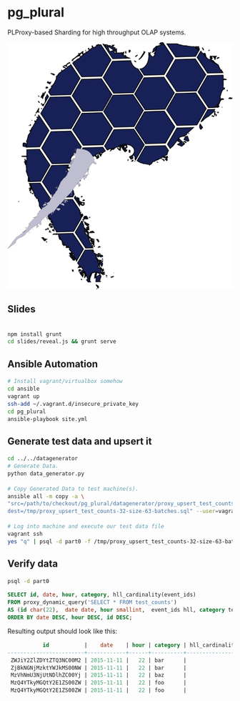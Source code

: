 # pg_plural

PLProxy-based Sharding for high throughput OLAP systems.

![Shard Elephant](media/shard_elephant.png)

## Slides


```bash

npm install grunt
cd slides/reveal.js && grunt serve
```

## Ansible Automation

```bash
# Install vagrant/virtualbox somehow
cd ansible
vagrant up
ssh-add ~/.vagrant.d/insecure_private_key
cd pg_plural
ansible-playbook site.yml
```

## Generate test data and upsert it


```bash
cd ../../datagenerator
# Generate Data.
python data_generator.py

# Copy Generated Data to test machine(s).
ansible all -m copy -a \
"src=/path/to/checkout/pg_plural/datagenerator/proxy_upsert_test_counts-32-size-63-batches.sql \
dest=/tmp/proxy_upsert_test_counts-32-size-63-batches.sql" --user=vagrant

# Log into machine and execute our test data file
vagrant ssh
yes "q" | psql -d part0 -f /tmp/proxy_upsert_test_counts-32-size-63-batches.sql
```

## Verify data

```bash
psql -d part0
```

```sql
SELECT id, date, hour, category, hll_cardinality(event_ids) 
FROM proxy_dynamic_query('SELECT * FROM test_counts') 
AS (id char(22),  date date, hour smallint,  event_ids hll, category text)
ORDER BY date DESC, hour DESC, id DESC;
```

Resulting output should look like this:

```sql
           id           |    date    | hour | category | hll_cardinality 
------------------------+------------+------+----------+-----------------
 ZWJiY2ZlZDYtZTQ3NC00M2 | 2015-11-11 |   22 | bar      |               1
 ZjBkNGNjMzktYWJkMS00NW | 2015-11-11 |   22 | bar      |               1
 MzVhNmU3NjUtNDlhZC00Yj | 2015-11-11 |   22 | baz      |               1
 MzQ4YTkyMGQtY2E1ZS00ZW | 2015-11-11 |   22 | foo      |               1
 MzQ4YTkyMGQtY2E1ZS00ZW | 2015-11-11 |   22 | foo      |               1
```
